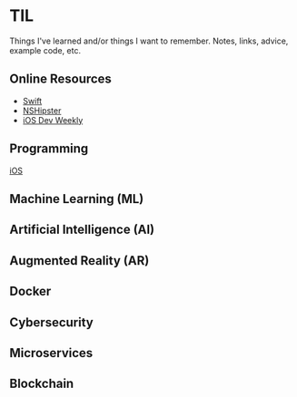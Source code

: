 # TIL
Things I've learned and/or things I want to remember. Notes, links, advice, example code, etc.

## Online Resources

* [Swift](https://swift.org)
* [NSHipster](https://nshipster.com)
* [iOS Dev Weekly](https://iosdevweekly.com)

## Programming

[iOS](https://github.com/rynaardb/TIL/tree/master/ios-development)

## Machine Learning (ML)

## Artificial Intelligence (AI)

## Augmented Reality (AR)

## Docker

## Cybersecurity

## Microservices

## Blockchain
